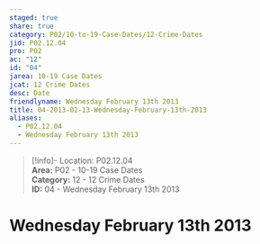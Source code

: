 ```yaml
---  
staged: true  
share: true  
category: P02/10-to-19-Case-Dates/12-Crime-Dates  
jid: P02.12.04  
pro: P02  
ac: "12"  
id: "04"  
jarea: 10-19 Case Dates  
jcat: 12 Crime Dates  
desc: Date  
friendlyname: Wednesday February 13th 2013  
title: 04-2013-02-13-Wednesday-February-13th-2013  
aliases:  
  - P02.12.04  
  - Wednesday February 13th 2013  
---  
```

  
>[!info]- Location: P02.12.04  
>**Area:** P02 - 10-19 Case Dates  
>**Category:** 12 - 12 Crime Dates  
>**ID:** 04 - Wednesday February 13th 2013  
  
# Wednesday February 13th 2013  
